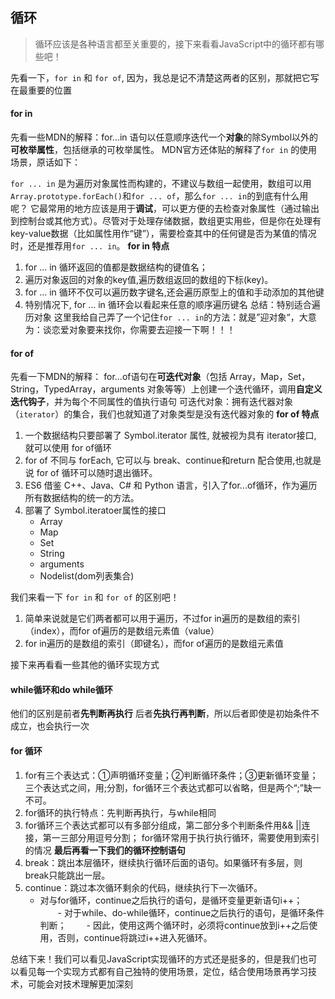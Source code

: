 ## 循环
> 循环应该是各种语言都至关重要的，接下来看看JavaScript中的循环都有哪些吧！

先看一下，`for in`  和  `for of`, 因为，我总是记不清楚这两者的区别，那就把它写在最重要的位置
#### for in
先看一些MDN的解释：for...in 语句以任意顺序迭代一个**对象**的除Symbol以外的**可枚举属性**，包括继承的可枚举属性。
MDN官方还体贴的解释了`for in` 的使用场景，原话如下：

`for ... in` 是为遍历对象属性而构建的，不建议与数组一起使用，数组可以用`Array.prototype.forEach()`和`for ... of`，那么`for ... in`的到底有什么用呢？
它最常用的地方应该是用于**调试**，可以更方便的去检查对象属性（通过输出到控制台或其他方式）。尽管对于处理存储数据，数组更实用些，但是你在处理有key-value数据（比如属性用作“键”），需要检查其中的任何键是否为某值的情况时，还是推荐用`for ... in`。
**for in 特点**
1. for ... in 循环返回的值都是数据结构的键值名；
2. 遍历对象返回的对象的key值,遍历数组返回的数组的下标(key)。
3. for ... in 循环不仅可以遍历数字键名,还会遍历原型上的值和手动添加的其他键
4. 特别情况下, for ... in 循环会以看起来任意的顺序遍历键名
总结：特别适合遍历对象
这里我给自己弄了一个记住`for ... in`的方法：就是”迎对象“，大意为：谈恋爱对象要来找你，你需要去迎接一下啊！！！
#### for of
先看一下MDN的解释：
for...of语句在**可迭代对象**（包括 Array，Map，Set，String，TypedArray，arguments 对象等等）上创建一个迭代循环，调用**自定义迭代钩子**，并为每个不同属性的值执行语句
可迭代对象：拥有迭代器对象（`iterator`）的集合，我们也就知道了对象类型是没有迭代器对象的
**for of 特点**
1. 一个数据结构只要部署了 Symbol.iterator 属性, 就被视为具有 iterator接口, 就可以使用 for of循环
2. for of 不同与 forEach, 它可以与 break、continue和return 配合使用,也就是说 for of 循环可以随时退出循环。 
3. ES6 借鉴 C++、Java、C# 和 Python 语言，引入了for...of循环，作为遍历所有数据结构的统一的方法。
4. 部署了 Symbol.iteratoer属性的接口
   - Array
   - Map
   - Set
   - String
   - arguments
   - Nodelist(dom列表集合)

我们来看一下 `for in` 和 `for of` 的区别吧！
1. 简单来说就是它们两者都可以用于遍历，不过for in遍历的是数组的索引（index），而for of遍历的是数组元素值（value）
2. for in遍历的是数组的索引（即键名），而for of遍历的是数组元素值

接下来再看看一些其他的循环实现方式
#### while循环和do while循环
他们的区别是前者**先判断再执行** 后者**先执行再判断**，所以后者即使是初始条件不成立，也会执行一次
#### for 循环
1. for有三个表达式：①声明循环变量；②判断循环条件；③更新循环变量；三个表达式之间，用;分割，for循环三个表达式都可以省略，但是两个“;”缺一不可。
2. for循环的执行特点：先判断再执行，与while相同
3. for循环三个表达式都可以有多部分组成，第二部分多个判断条件用&& ||连接，第一三部分用逗号分割；
for循环常用于执行执行循环，需要使用到索引的情况
**最后再看一下我们的循环控制语句**
1. break：跳出本层循环，继续执行循环后面的语句。如果循环有多层，则break只能跳出一层。
2. continue：跳过本次循环剩余的代码，继续执行下一次循环。
   - 对与for循环，continue之后执行的语句，是循环变量更新语句i++；
　　- 对于while、do-while循环，continue之后执行的语句，是循环条件判断；
　　- 因此，使用这两个循环时，必须将continue放到i++之后使用，否则，continue将跳过i++进入死循环。

总结下来！我们可以看见JavaScript实现循环的方式还是挺多的，但是我们也可以看见每一个实现方式都有自己独特的使用场景，定位，结合使用场景再学习技术，可能会对技术理解更加深刻